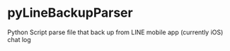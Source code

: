 pyLineBackupParser
==================

Python Script parse file that back up from LINE mobile app (currently iOS) chat log
